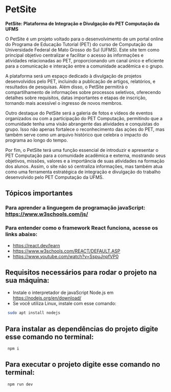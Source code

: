 # PetSite
**PetSite: Plataforma de Integração e Divulgação do PET Computação da UFMS**

O PetSite é um projeto voltado para o desenvolvimento de um portal online do Programa de Educação Tutorial (PET) do curso de Computação da Universidade Federal de Mato Grosso do Sul (UFMS). Este site tem como principal objetivo centralizar e facilitar o acesso às informações e atividades relacionadas ao PET, proporcionando um canal único e eficiente para a comunicação e interação entre a comunidade acadêmica e o grupo.

A plataforma será um espaço dedicado à divulgação de projetos desenvolvidos pelo PET, incluindo a publicação de artigos, relatórios, e resultados de pesquisas. Além disso, o PetSite permitirá o compartilhamento de informações sobre processos seletivos, oferecendo detalhes sobre requisitos, datas importantes e etapas de inscrição, tornando mais acessível o ingresso de novos membros.

Outro destaque do PetSite será a galeria de fotos e vídeos de eventos organizados ou com a participação do PET Computação, permitindo que a comunidade tenha uma visão abrangente das atividades e conquistas do grupo. Isso não apenas fortalece o reconhecimento das ações do PET, mas também serve como um arquivo histórico que celebra o impacto do programa ao longo do tempo.

Por fim, o PetSite terá uma função essencial de introduzir e apresentar o PET Computação para a comunidade acadêmica e externa, mostrando seus objetivos, missões, valores e a importância de suas atividades na formação dos alunos. Assim, o site não só centraliza informações, mas também atua como uma ferramenta estratégica de integração e divulgação do trabalho desenvolvido pelo PET Computação da UFMS.

## Tópicos importantes 
### Para aprender a linguegem de programação javaScript: https://www.w3schools.com/js/

### Para entender como o framework React funciona, acesse os links abaixo: 
- https://react.dev/learn
- https://www.w3schools.com/REACT/DEFAULT.ASP
- https://www.youtube.com/watch?v=SspuJnpfVP0

## Requisitos necessários para rodar o projeto na sua máquina: 

- Instale o interpretador de javaScript Node.js em https://nodejs.org/en/download/
- Se você utiliza Linux, instale com esse comando:
```bash
 sudo apt install nodejs
```

## Para instalar as dependências do projeto digite esse comando no terminal: 

```bash
 npm i
```
## Para executar o projeto digite esse comando no terminal:

```bash
 npm run dev 

```

